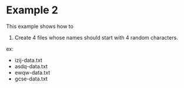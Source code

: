 # Example 2

This example shows how to

1. Create 4 files whose names should start with 4 random characters.

ex:
-   izij-data.txt
-   asdq-data.txt
-   ewqw-data.txt
-   gcse-data.txt


